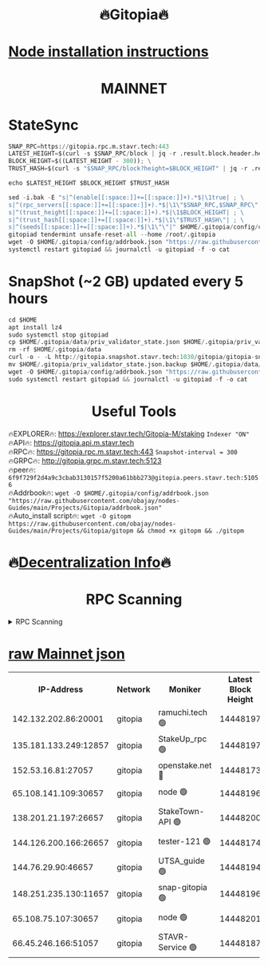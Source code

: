 <h1 align="center"> 🔥Gitopia🔥</h1>

[Node installation instructions](https://github.com/obajay/nodes-Guides/tree/main/Projects/Gitopia)
=

<h1 align="center"> MAINNET</h1>

# StateSync
```python
SNAP_RPC=https://gitopia.rpc.m.stavr.tech:443
LATEST_HEIGHT=$(curl -s $SNAP_RPC/block | jq -r .result.block.header.height); \
BLOCK_HEIGHT=$((LATEST_HEIGHT - 300)); \
TRUST_HASH=$(curl -s "$SNAP_RPC/block?height=$BLOCK_HEIGHT" | jq -r .result.block_id.hash)

echo $LATEST_HEIGHT $BLOCK_HEIGHT $TRUST_HASH

sed -i.bak -E "s|^(enable[[:space:]]+=[[:space:]]+).*$|\1true| ; \
s|^(rpc_servers[[:space:]]+=[[:space:]]+).*$|\1\"$SNAP_RPC,$SNAP_RPC\"| ; \
s|^(trust_height[[:space:]]+=[[:space:]]+).*$|\1$BLOCK_HEIGHT| ; \
s|^(trust_hash[[:space:]]+=[[:space:]]+).*$|\1\"$TRUST_HASH\"| ; \
s|^(seeds[[:space:]]+=[[:space:]]+).*$|\1\"\"|" $HOME/.gitopia/config/config.toml
gitopiad tendermint unsafe-reset-all --home /root/.gitopia
wget -O $HOME/.gitopia/config/addrbook.json "https://raw.githubusercontent.com/obajay/nodes-Guides/main/Projects/Gitopia/addrbook.json"
systemctl restart gitopiad && journalctl -u gitopiad -f -o cat
```
# SnapShot (~2 GB) updated every 5 hours
```python
cd $HOME
apt install lz4
sudo systemctl stop gitopiad
cp $HOME/.gitopia/data/priv_validator_state.json $HOME/.gitopia/priv_validator_state.json.backup
rm -rf $HOME/.gitopia/data
curl -o - -L http://gitopia.snapshot.stavr.tech:1030/gitopia/gitopia-snap.tar.lz4 | lz4 -c -d - | tar -x -C $HOME/.gitopia --strip-components 2
mv $HOME/.gitopia/priv_validator_state.json.backup $HOME/.gitopia/data/priv_validator_state.json
wget -O $HOME/.gitopia/config/addrbook.json "https://raw.githubusercontent.com/obajay/nodes-Guides/main/Projects/Gitopia/addrbook.json"
sudo systemctl restart gitopiad && journalctl -u gitopiad -f -o cat
```
 <h1 align="center"> Useful Tools</h1>

🔥EXPLORER🔥:      https://explorer.stavr.tech/Gitopia-M/staking  `Indexer "ON"` \
🔥API🔥: 			 		 https://gitopia.api.m.stavr.tech \
🔥RPC🔥:           https://gitopia.rpc.m.stavr.tech:443              `Snapshot-interval = 300` \
🔥GRPC🔥:          http://gitopia.grpc.m.stavr.tech:5123 \
🔥peer🔥:					 `6f9f729f2d4a9c3cbab3130157f5200a61bbb273@gitopia.peers.stavr.tech:51056` \
🔥Addrbook🔥:    ```wget -O $HOME/.gitopia/config/addrbook.json "https://raw.githubusercontent.com/obajay/nodes-Guides/main/Projects/Gitopia/addrbook.json"``` \
🔥Auto_install script🔥: ```wget -O gitopm https://raw.githubusercontent.com/obajay/nodes-Guides/main/Projects/Gitopia/gitopm && chmod +x gitopm && ./gitopm```

🔥[Decentralization Info](https://github.com/obajay/StateSync-snapshots/tree/main/Projects/Gitopia/Decentralization)🔥
=

<h1 align="center"> RPC Scanning</h1>

<details>
<summary>RPC Scanning</summary>

<h2 align="center"> We scan nodes in real time every 4 hours. And we provide the final result of RPC endpoints.
We cannot influence the operation of these nodes in any way. </h2>


```python
If Voting Power is higher than 0 --> then the Node is a validator of the network and may be subject to attack and be a potential threat to the chain.
```
```python
We marked such validators with a red symbol
```

</details>

[raw Mainnet json](https://rpc-check.gitopm.stavr.tech/gitopm/rpc-gitopm-result.json)
=

<table><tr><th>IP-Address</th><th>Network</th><th>Moniker</th><th>Latest Block Height</th><th>Earliest Block Height</th><th>Catching Up</th><th>Tx Index</th><th>Voting Power</th><th>Scan Time</th></tr><tr><td>142.132.202.86:20001</td><td>gitopia</td><td>ramuchi.tech 🟢</td><td>14448197</td><td>6548337</td><td>False</td><td>on</td><td>0</td><td>2024-02-26T21:10:10.541294971UTC</td></tr><tr><td>135.181.133.249:12857</td><td>gitopia</td><td>StakeUp_rpc 🟢</td><td>14448197</td><td>8010001</td><td>False</td><td>on</td><td>0</td><td>2024-02-26T21:10:10.856048457UTC</td></tr><tr><td>152.53.16.81:27057</td><td>gitopia</td><td>openstake.net 🔴</td><td>14448173</td><td>10455001</td><td>False</td><td>off</td><td>52088</td><td>2024-02-26T21:09:27.938968968UTC</td></tr><tr><td>65.108.141.109:30657</td><td>gitopia</td><td>node 🟢</td><td>14448196</td><td>12299845</td><td>False</td><td>on</td><td>0</td><td>2024-02-26T21:10:08.040627743UTC</td></tr><tr><td>138.201.21.197:26657</td><td>gitopia</td><td>StakeTown-API 🟢</td><td>14448200</td><td>12733501</td><td>False</td><td>on</td><td>0</td><td>2024-02-26T21:10:15.241615463UTC</td></tr><tr><td>144.126.200.166:26657</td><td>gitopia</td><td>tester-121 🟢</td><td>14448174</td><td>12832814</td><td>False</td><td>off</td><td>0</td><td>2024-02-26T21:09:30.278699822UTC</td></tr><tr><td>144.76.29.90:46657</td><td>gitopia</td><td>UTSA_guide 🟢</td><td>14448194</td><td>13035301</td><td>False</td><td>on</td><td>0</td><td>2024-02-26T21:10:01.567665051UTC</td></tr><tr><td>148.251.235.130:11657</td><td>gitopia</td><td>snap-gitopia 🟢</td><td>14448196</td><td>14079001</td><td>False</td><td>on</td><td>0</td><td>2024-02-26T21:10:08.278505067UTC</td></tr><tr><td>65.108.75.107:30657</td><td>gitopia</td><td>node 🟢</td><td>14448201</td><td>14269230</td><td>False</td><td>on</td><td>0</td><td>2024-02-26T21:10:21.657947806UTC</td></tr><tr><td>66.45.246.166:51057</td><td>gitopia</td><td>STAVR-Service 🟢</td><td>14448187</td><td>14434501</td><td>False</td><td>on</td><td>0</td><td>2024-02-26T21:09:51.154653696UTC</td></tr></table>
